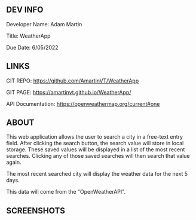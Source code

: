 DEV INFO
---
Developer Name: Adam Martin

Title: WeatherApp

Due Date: 6/05/2022

LINKS
---
GIT REPO: https://github.com/AmartinVT/WeatherApp

GIT PAGE: https://amartinvt.github.io/WeatherApp/

API Documentation: https://openweathermap.org/current#one 

ABOUT
---
This web application allows the user to search a city in a free-text entry field. After clicking the search button, the search value will store in local storage. These saved values will be displayed in a list of the most recent searches. Clicking any of those saved searches will then search that value again.

The most recent searched city will display the weather data for the next 5 days.

This data will come from the "OpenWeatherAPI".

SCREENSHOTS
---
